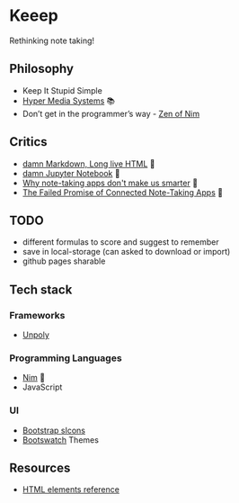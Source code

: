 # Keeep
Rethinking note taking!

## Philosophy
- Keep It Stupid Simple
- [Hyper Media Systems](https://hypermedia.systems/) 📚
- Don’t get in the programmer’s way - [Zen of Nim](https://nim-lang.org/blog/2021/11/15/zen-of-nim.html)

## Critics
- [damn Markdown, Long live HTML](https://joshondesign.com/2019/06/28/markdown_vs_html) 📝
- [damn Jupyter Notebook](https://medium.com/codex/an-honest-rant-on-why-i-despise-jupyter-notebooks-6b631334ce19) 📝
- [Why note-taking apps don't make us smarter](https://www.platformer.news/why-note-taking-apps-dont-make-us/) 📝
- [The Failed Promise of Connected Note-Taking Apps](https://redeemingproductivity.com/the-failed-promise-of-connected-note-taking-apps/) 📝

## TODO
- different formulas to score and suggest to remember
- save in local-storage (can asked to download or import)
- github pages sharable


## Tech stack

### Frameworks
- [Unpoly](https://unpoly.com/)

### Programming Languages
- [Nim](https://nim-lang.org/) 👑
- JavaScript 

### UI
- [Bootstrap sIcons](https://icons.getbootstrap.com/)
- [Bootswatch](https://bootswatch.com/) Themes

## Resources
- [HTML elements reference](https://developer.mozilla.org/en-US/docs/Web/HTML/Element)
